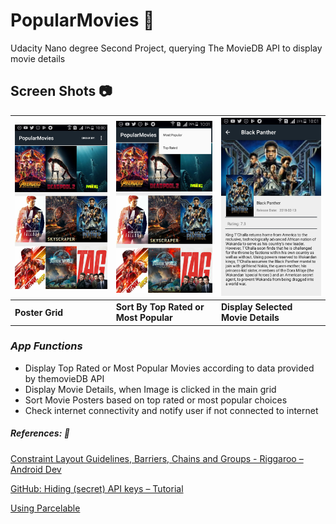 # PopularMovies :movie_camera:
Udacity Nano degree Second Project, querying The MovieDB API to display movie details

## Screen Shots :camera:
![Grid Image](app/src/main/res/drawable/popular_movies_grid.png) | ![Sort Menu Image](app/src/main/res/drawable/sort_menu.png) | ![Details Screen Image](app/src/main/res/drawable/details_screen.png)
---------------------------------------------------------------|------------------------------------------------------------|---------------------------------------------------------------------
**Poster Grid** | **Sort By Top Rated or Most Popular** | **Display Selected Movie Details**

### _App Functions_
* Display Top Rated or Most Popular Movies according to data provided by themovieDB API
* Display Movie Details, when Image is clicked in the main grid
* Sort Movie Posters based on top rated or most popular choices
* Check internet connectivity and notify user if not connected to internet

##### *References: :link:*
 [Constraint Layout Guidelines, Barriers, Chains and Groups - Riggaroo – Android Dev]( https://riggaroo.co.za/constraintlayout-guidelines-barriers-chains-groups/)

 [GitHub: Hiding (secret) API keys – Tutorial](https://richardroseblog.wordpress.com/2016/05/29/hiding-secret-api-keys-from-git/)

 [Using Parcelable](https://guides.codepath.com/android/using-parcelable)
